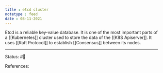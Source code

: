 ```yaml
---
title : etcd cluster
notetype : feed
date : 08-11-2021
---
```


Etcd is a reliable key-value database. It is one of the most important parts of a [[Kubernetes]] cluster used to store the data of the [[K8S Apiserver]]. It uses [[Raft Protocol]] to establish [[Consensus]] between its nodes. 

-----

Status: #🌱 

References:
